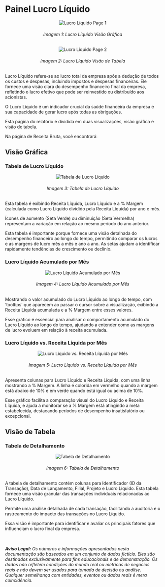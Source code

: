 # Painel Lucro Líquido

<p><div align="center">
  <img src="../../assets/contabilidade_ll_page1.png" alt="Lucro Líquido Page 1">
  <h6>Imagem 1: Lucro Líquido Visão Gráfica</h6>
  <img src="../../assets/contabilidade_ll_page2.png" alt="Lucro Líquido Page 2">
  <h6>Imagem 2: Lucro Líquido Visão de Tabela</h6>
</div></p>

Lucro Líquido refere-se ao lucro total da empresa após a dedução de todos os custos e despesas, incluindo impostos e despesas financeiras. Ele fornece uma visão clara do desempenho financeiro final da empresa, refletindo o lucro efetivo que pode ser reinvestido ou distribuído aos acionistas. 

O Lucro Líquido é um indicador crucial da saúde financeira da empresa e sua capacidade de gerar lucro após todas as obrigações.

Esta página do relatório é dividida em duas visualizações, visão gráfica e visão de tabela.

Na página de Receita Bruta, você encontrará:

## Visão Gráfica
### Tabela de Lucro Líquido

<div align="center">
  <img src="../../assets/contabilidade_ll_tabela_mes.png" alt="Tabela de Lucro Líquido">
  <h6>Imagem 3: Tabela de Lucro Líquido</h6>
</div>

Esta tabela é exibindo Receita Líquida, Lucro Líquido e a % Margem (calculada como Lucro Líquido dividido pela Receita Líquida) por ano e mês. 

Ícones de aumento (Seta Verde) ou diminuição (Seta Vermelha) representam a variação em relação ao mesmo período do ano anterior. 

Esta tabela é importante porque fornece uma visão detalhada do desempenho financeiro ao longo do tempo, permitindo comparar os lucros e as margens de lucro mês a mês e ano a ano. As setas ajudam a identificar rapidamente tendências de crescimento ou declínio.

### Lucro Líquido Acumulado por Mês

<div align="center">
  <img src="../../assets/contabilidade_ll_acumulado.png" alt="Lucro Líquido Acumulado por Mês">
  <h6>Imagem 4: Lucro Líquido Acumulado por Mês</h6>
</div>

Mostrando o valor acumulado do Lucro Líquido ao longo do tempo, com ‘tooltips’ que aparecem ao passar o cursor sobre a visualização, exibindo a Receita Líquida acumulada e a % Margem entre esses valores. 

Esse gráfico é essencial para analisar o comportamento acumulado do Lucro Líquido ao longo do tempo, ajudando a entender como as margens de lucro evoluem em relação à receita acumulada.

### Lucro Líquido vs. Receita Líquida por Mês

<div align="center">
  <img src="../../assets/contabilidade_ll_lucro_receita.png" alt="Lucro Líquido vs. Receita Líquida por Mês">
  <h6>Imagem 5: Lucro Líquido vs. Receita Líquida por Mês</h6>
</div>

Apresenta colunas para Lucro Líquido e Receita Líquida, com uma linha mostrando a % Margem. A linha é colorida em vermelho quando a margem está abaixo de 10% e em verde quando está igual ou acima de 10%. 

Esse gráfico facilita a comparação visual do Lucro Líquido e Receita Líquida, e ajuda a monitorar se a % Margem está atingindo a meta estabelecida, destacando períodos de desempenho insatisfatório ou excepcional.

## Visão de Tabela
### Tabela de Detalhamento

<div align="center">
  <img src="../../assets/contabilidade_ll_tabela_detalhes.png" alt="Tabela de Detalhamento">
  <h6>Imagem 6: Tabela de Detalhamento</h6>
</div>

A tabela de detalhamento contém colunas para Identificador (ID da Transação), Data de Lançamento, Filial, Projeto e Lucro Líquido. Esta tabela fornece uma visão granular das transações individuais relacionadas ao Lucro Líquido. 

Permite uma análise detalhada de cada transação, facilitando a auditoria e o rastreamento do impacto das transações no Lucro Líquido. 

Essa visão é importante para identificar e avaliar os principais fatores que influenciam o lucro final da empresa.


<br><br>
***Aviso Legal:** Os números e informações apresentados nesta documentação são baseados em um conjunto de dados fictício. Eles são destinados exclusivamente para fins educacionais e de demonstração. Os dados não refletem condições do mundo real ou métricas de negócios reais e não devem ser usados ​​para tomada de decisão ou análise. Qualquer semelhança com entidades, eventos ou dados reais é mera coincidência.*
